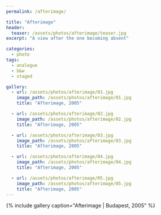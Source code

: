 ```yaml
---
permalink: /afterimage/

title: "Afterimage"
header:
  teaser: /assets/photos/afterimage/teaser.jpg
excerpt: "A view after the one becoming absent"

categories:
  - photo
tags:
  - analogue
  - b&w
  - staged

gallery:
  - url: /assets/photos/afterimage/01.jpg
    image_path: /assets/photos/afterimage/01.jpg
    title: "Afterimage, 2005"

  - url: /assets/photos/afterimage/02.jpg
    image_path: /assets/photos/afterimage/02.jpg
    title: "Afterimage, 2005"

  - url: /assets/photos/afterimage/03.jpg
    image_path: /assets/photos/afterimage/03.jpg
    title: "Afterimage, 2005"

  - url: /assets/photos/afterimage/04.jpg
    image_path: /assets/photos/afterimage/04.jpg
    title: "Afterimage, 2005"

  - url: /assets/photos/afterimage/05.jpg
    image_path: /assets/photos/afterimage/05.jpg
    title: "Afterimage, 2005"
---
```


{% include gallery caption="Afterimage \| Budapest, 2005" %}
